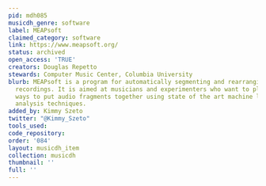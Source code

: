 ```yaml
---
pid: mdh085
musicdh_genre: software
label: MEAPsoft
claimed_category: software
link: https://www.meapsoft.org/
status: archived
open_access: 'TRUE'
creators: Douglas Repetto
stewards: Computer Music Center, Columbia University
blurb: MEAPsoft is a program for automatically segmenting and rearranging music audio
  recordings. It is aimed at musicians and experimenters who want to play with new
  ways to put audio fragments together using state of the art machine listening and
  analysis techniques.
added_by: Kimmy Szeto
twitter: "@Kimmy_Szeto"
tools_used: 
code_repository: 
order: '084'
layout: musicdh_item
collection: musicdh
thumbnail: ''
full: ''
---
```


